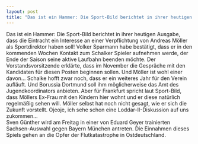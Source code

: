 ```yaml
---
layout: post
title: "Das ist ein Hammer: Die Sport-Bild berichtet in ihrer heutigen Ausgabe, dass die Eintracht ein Interesse an einer Verpflichtung von Andreas Möller als Sportdirektor haben soll!"
---
```


Das ist ein Hammer: Die Sport-Bild berichtet in ihrer heutigen Ausgabe, dass die Eintracht ein Interesse an einer Verpflichtung von Andreas Möller als Sportdirektor haben soll! Volker Sparmann habe bestätigt, dass er in den kommenden Wochen Kontakt zum Schalker Spieler aufnehmen werde, der Ende der Saison seine aktive Laufbahn beenden möchte. Der Vorstandsvorsitzende erklärte, dass im November die Gespräche mit den Kandidaten für diesen Posten beginnen sollen. Und Möller ist wohl einer davon... Schalke hofft zwar noch, dass er ein weiteres Jahr für den Verein aufläuft. Und Borussia Dortmund soll ihm möglicherweise das Amt des Jugendkoordinators anbieten. Aber für Frankfurt spricht laut Sport-Bild, dass Möllers Ex-Frau mit den Kindern hier wohnt und er diese natürlich regelmäßig sehen will. Möller selbst hat noch nicht gesagt, wie er sich die Zukunft vorstellt. Ojeoje, ich sehe schon eine Loddar-II-Diskussion auf uns zukommen...  
Sven Günther wird am Freitag in einer von Eduard Geyer trainierten Sachsen-Auswahl gegen Bayern München antreten. Die Einnahmen dieses Spiels gehen an die Opfer der Flutkatastrophe in Ostdeutschland.
